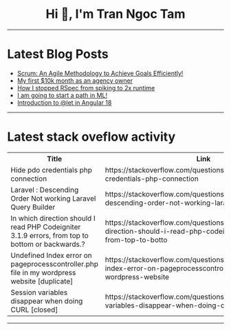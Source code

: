 <h1 align="center">Hi 👋, I'm Tran Ngoc Tam</h1>

---

# Latest Blog Posts 
<!-- BLOG-POST-LIST:START -->
- [Scrum: An Agile Methodology to Achieve Goals Efficiently!](https://dev.to/devmoreir4/scrum-an-agile-methodology-to-achieve-goals-efficiently-28jp)
- [My first $10k month as an agency owner](https://dev.to/salmandotweb/my-first-10k-month-as-an-agency-owner-35fh)
- [How I stopped RSpec from spiking to 2x runtime](https://dev.to/epigene/how-i-stopped-rspec-from-spiking-to-2x-runtime-1hh9)
- [I am going to start a path in ML!](https://dev.to/radocode/i-am-going-to-start-a-path-in-ml-3n9j)
- [Introduction to @let in Angular 18](https://dev.to/oler/introduction-to-let-in-angular-18-cm6)
<!-- BLOG-POST-LIST:END -->

---

# Latest stack oveflow activity
<table>
  <tr><th>Title</th><th>Link</th></tr>
  <!-- STACKOVERFLOW:START --><tr><td>Hide pdo credentials php connection</td><td>https://stackoverflow.com/questions/78513858/hide-pdo-credentials-php-connection</td></tr><tr><td>Laravel : Descending Order Not working Laravel Query Builder</td><td>https://stackoverflow.com/questions/78513676/laravel-descending-order-not-working-laravel-query-builder</td></tr><tr><td>In which direction should I read PHP Codeigniter 3.1.9 errors, from top to bottom or backwards.?</td><td>https://stackoverflow.com/questions/78513669/in-which-direction-should-i-read-php-codeigniter-3-1-9-errors-from-top-to-botto</td></tr><tr><td>Undefined Index error on pageprocesscontroller.php file in my wordpress website [duplicate]</td><td>https://stackoverflow.com/questions/78513562/undefined-index-error-on-pageprocesscontroller-php-file-in-my-wordpress-website</td></tr><tr><td>Session variables disappear when doing CURL [closed]</td><td>https://stackoverflow.com/questions/78513537/session-variables-disappear-when-doing-curl</td></tr><!-- STACKOVERFLOW:END -->
</table>

---


